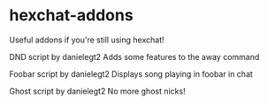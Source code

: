 # hexchat-addons

Useful addons if you're still using hexchat!

DND script by danielegt2
Adds some features to the away command

Foobar script by danielegt2
Displays song playing in foobar in chat

Ghost script by danielegt2
No more ghost nicks!


